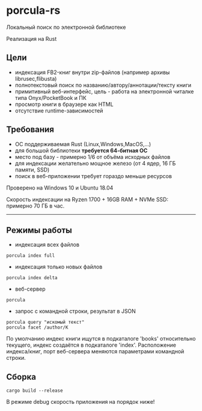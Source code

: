 # porcula-rs
Локальный поиск по электронной библиотеке

Реализация на Rust

## Цели
  * индексация FB2-книг внутри zip-файлов (например архивы librusec,flibusta)
  * полнотекстовый поиск по названию/автору/аннотации/тексту книги
  * примитивный веб-интерфейс, цель - работа на электронной читалке типа Onyx/PocketBook и ПК
  * просмотр книги в браузере как HTML
  * отсутствие runtime-зависимостей


## Требования
  * ОС поддерживаемая Rust (Linux,Windows,MacOS,...)
  * для большой библиотеки **требуется 64-битная ОС**
  * место под базу - примерно 1/6 от объёма исходных файлов
  * для индексации желательно мощное железо (от 4 ядер, 16 ГБ памяти, SSD)
  * поиск в веб-приложении требует гораздо меньше ресурсов

Проверено на Windows 10 и Ubuntu 18.04

Скорость индексации на Ryzen 1700 + 16GB RAM + NVMe SSD: примерно 70 ГБ в час.

---

## Режимы работы

* индексация всех файлов
```
porcula index full
```

* индексация только новых файлов
```
porcula index delta
```

* веб-сервер
```
porcula
```

* запрос с командной строки, результат в JSON
```
porcula query "искомый текст"
porcula facet /author/K
```

По умолчанию индекс книги ищутся в подкаталоге 'books' относительно текущего, индекс создаётся в подкаталоге 'index'.
Расположение индекса/книг, порт веб-сервера меняются параметрами командной строки.

## Сборка
```
cargo build --release
```
В режиме debug скорость приложения на порядок ниже!
